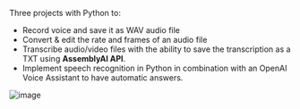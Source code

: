 Three projects with Python to: 
- Record voice and save it as WAV audio file
- Convert & edit the rate and frames of an audio file
- Transcribe audio/video files with the ability to save the transcription as a TXT using **AssemblyAI API**.
- Implement speech recognition in Python in combination with an OpenAI Voice Assistant to have automatic answers.
 

![image](https://user-images.githubusercontent.com/42651282/173382471-236b680d-4985-40b9-9aa0-353a9173c49d.png)
